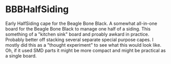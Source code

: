 # BBBHalfSiding

Early HalfSiding cape for the Beagle Bone Black. A somewhat all-in-one board
for the Beagle Bone Black to manage one half of a siding. This something of a
"kitchen sink" board and proably awkard in practice. Probably better off
stacking several separate special purpose capes.  I mostly did this as a 
"thought experiment" to see what this would look like.  Oh, if it used SMD 
parts it might be more compact and might be practical as a single board.
